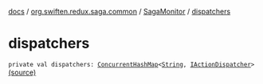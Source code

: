 [docs](../../index.md) / [org.swiften.redux.saga.common](../index.md) / [SagaMonitor](index.md) / [dispatchers](./dispatchers.md)

# dispatchers

`private val dispatchers: `[`ConcurrentHashMap`](http://docs.oracle.com/javase/6/docs/api/java/util/concurrent/ConcurrentHashMap.html)`<`[`String`](https://kotlinlang.org/api/latest/jvm/stdlib/kotlin/-string/index.html)`, `[`IActionDispatcher`](../../org.swiften.redux.core/-i-action-dispatcher.md)`>` [(source)](https://github.com/protoman92/KotlinRedux/tree/master/common/common-saga/src/main/kotlin/org/swiften/redux/saga/common/SagaMonitor.kt#L28)